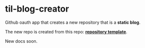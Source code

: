 til-blog-creator
================

Github oauth app that creates a new repository that is a **static blog**.

The new repo is created from this repo: **[repository template](https://github.com/carmon/til-template)**.

New docs soon.